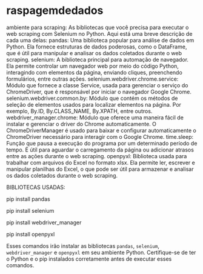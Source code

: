 # raspagemdedados
ambiente para scraping:
As bibliotecas que você precisa para executar o web scraping com Selenium no Python. Aqui está uma breve descrição de cada uma delas:
pandas: Uma biblioteca popular para análise de dados em Python. Ela fornece estruturas de dados poderosas, como o DataFrame, que é útil para manipular e analisar os dados coletados durante o web scraping.
selenium: A biblioteca principal para automação de navegador. Ela permite controlar um navegador web por meio do código Python, interagindo com elementos da página, enviando cliques, preenchendo formulários, entre outras ações.
selenium.webdriver.chrome.service: Módulo que fornece a classe Service, usada para gerenciar o serviço do ChromeDriver, que é responsável por iniciar o navegador Google Chrome.
selenium.webdriver.common.by: Módulo que contém os métodos de seleção de elementos usados para localizar elementos na página. Por exemplo, By.ID, By.CLASS_NAME, By.XPATH, entre outros.
webdriver_manager.chrome: Módulo que oferece uma maneira fácil de instalar e gerenciar o driver do Chrome automaticamente. O ChromeDriverManager é usado para baixar e configurar automaticamente o ChromeDriver necessário para interagir com o Google Chrome.
time.sleep: Função que pausa a execução do programa por um determinado período de tempo. É útil para aguardar o carregamento da página ou adicionar atrasos entre as ações durante o web scraping.
openpyxl: Biblioteca usada para trabalhar com arquivos do Excel no formato xlsx. Ela permite ler, escrever e manipular planilhas do Excel, o que pode ser útil para armazenar e analisar os dados coletados durante o web scraping.

BIBLIOTECAS USADAS:

pip install pandas

pip install selenium

pip install webdriver_manager

pip install openpyxl


Esses comandos irão instalar as bibliotecas `pandas`, `selenium`, `webdriver_manager` e `openpyxl` em seu ambiente Python. Certifique-se de ter o Python e o pip instalados corretamente antes de executar esses comandos.
